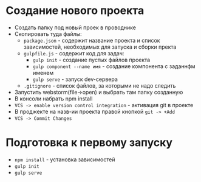 # Создание нового проекта

* Создать папку под новый проек в проводнике
* Скопировать туда файлы:
  * `package.json` - содержит название проекта и список зависимостей, необходимых для запуска и сборки пректа
  * `gulpfile.js` - содержит код для задач:
    * `gulp init` - создание пустых файлов проекта
    * `gulp component --name имя` - создание компонента с заданнфм именем
    * `gulp serve` - запуск dev-сервера
  * `.gitignore` - список файлов, за которыми не надо следить
* Запустить webstorm(file->open) и выбрать там папку созданную 
* В консоли набрать npm install  
* `VCS -> enable version control integration` - активация git в проекте
* В проджекте на назв-ии проекта правой кнопкой `git -> +Add`
* `VCS -> Commit Changes`


# Подготовка к первому запуску

* `npm install` - установка зависимостей
* `gulp init`
* `gulp serve`
